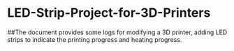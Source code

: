 # LED-Strip-Project-for-3D-Printers
##The document provides some logs for modifying a 3D printer, adding LED strips to indicate the printing progress and heating progress.
